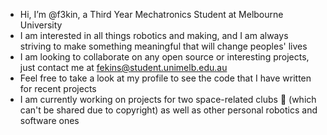 - Hi, I’m @f3kin, a Third Year Mechatronics Student at Melbourne University
- I am interested in all things robotics and making, and I am always striving to make something meaningful that will change peoples' lives
- I am looking to collaborate on any open source or interesting projects, just contact me at fekins@student.unimelb.edu.au
- Feel free to take a look at my profile to see the code that I have written for recent projects
- I am currently working on projects for two space-related clubs 🚀 (which can't be shared due to copyright) as well as other personal robotics and software ones
